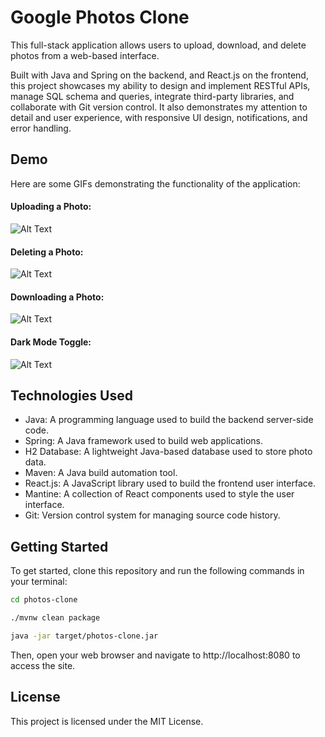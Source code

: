# Google Photos Clone
This full-stack application allows users to upload, download, and delete photos from a web-based interface. 

Built with Java and Spring on the backend, and React.js on the frontend, this project showcases my ability to design 
and implement RESTful APIs, manage SQL schema and queries, integrate third-party libraries, and collaborate with Git 
version control. It also demonstrates my attention to detail and user experience, with responsive UI design, 
notifications, and error handling.


## Demo
Here are some GIFs demonstrating the functionality of the application:

#### Uploading a Photo:
![Alt Text](https://media.giphy.com/media/v1.Y2lkPTc5MGI3NjExMzczZTg2MjA5MDZhMDAyNWRkN2NjYjkwZDVjNDQxZDRiNzdkNTRkNCZjdD1n/uUE7g9PQQCR4Lr0aIW/giphy.gif)

#### Deleting a Photo:
![Alt Text](https://media.giphy.com/media/v1.Y2lkPTc5MGI3NjExZmYwZWZjZmUwNDUwMWYwMjcwODIwNjc5ZTRhODAxNThkODE2MTZmMyZjdD1n/ElafrcWfAdTdbEBGfd/giphy.gif)

#### Downloading a Photo:
![Alt Text](https://media.giphy.com/media/v1.Y2lkPTc5MGI3NjExMGYyMDU0ZGE5ZGU3NTc2Yzc0M2NjMGQwNmNjZGI1YTRmYmJkZWUwNSZjdD1n/sq9hQRhPWV1gBy4YHm/giphy.gif)

#### Dark Mode Toggle: 
![Alt Text](https://media.giphy.com/media/v1.Y2lkPTc5MGI3NjExZTQxYWU2NmJmMDUxNjdmMjBiMjYxMmFhY2UxMjI1YTYxNzc5MGM4ZCZjdD1n/o040ddhZJBKOYNCC0b/giphy.gif)

## Technologies Used
- Java: A programming language used to build the backend server-side code.
- Spring: A Java framework used to build web applications.
- H2 Database: A lightweight Java-based database used to store photo data.
- Maven: A Java build automation tool.
- React.js: A JavaScript library used to build the frontend user interface.
- Mantine: A collection of React components used to style the user interface.
- Git: Version control system for managing source code history.

## Getting Started
To get started, clone this repository and run the following commands in your terminal:

```bash
cd photos-clone
```
```bash
./mvnw clean package
```
```bash
java -jar target/photos-clone.jar
```

Then, open your web browser and navigate to http://localhost:8080 to access the site.

## License
This project is licensed under the MIT License.